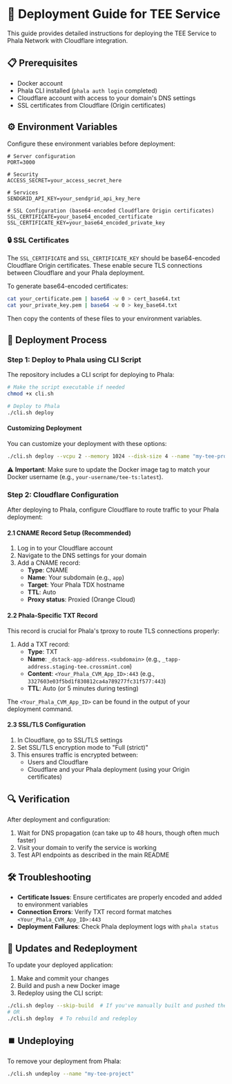 # 🚀 Deployment Guide for TEE Service

This guide provides detailed instructions for deploying the TEE Service to Phala Network with Cloudflare integration.

## 📋 Prerequisites

- Docker account
- Phala CLI installed (`phala auth login` completed)
- Cloudflare account with access to your domain's DNS settings
- SSL certificates from Cloudflare (Origin certificates)

## ⚙️ Environment Variables

Configure these environment variables before deployment:

```
# Server configuration
PORT=3000

# Security
ACCESS_SECRET=your_access_secret_here

# Services
SENDGRID_API_KEY=your_sendgrid_api_key_here

# SSL Configuration (base64-encoded Cloudflare Origin certificates)
SSL_CERTIFICATE=your_base64_encoded_certificate
SSL_CERTIFICATE_KEY=your_base64_encoded_private_key
```

### 🔒 SSL Certificates
The `SSL_CERTIFICATE` and `SSL_CERTIFICATE_KEY` should be base64-encoded Cloudflare Origin certificates. These enable secure TLS connections between Cloudflare and your Phala deployment.

To generate base64-encoded certificates:
```bash
cat your_certificate.pem | base64 -w 0 > cert_base64.txt
cat your_private_key.pem | base64 -w 0 > key_base64.txt
```

Then copy the contents of these files to your environment variables.

## 🔄 Deployment Process

### Step 1: Deploy to Phala using CLI Script

The repository includes a CLI script for deploying to Phala:

```bash
# Make the script executable if needed
chmod +x cli.sh

# Deploy to Phala
./cli.sh deploy
```

#### Customizing Deployment

You can customize your deployment with these options:

```bash
./cli.sh deploy --vcpu 2 --memory 1024 --disk-size 4 --name "my-tee-project" --docker-image "your-username/tee-ts:latest"
```

⚠️ **Important**: Make sure to update the Docker image tag to match your Docker username (e.g., `your-username/tee-ts:latest`).

### Step 2: Cloudflare Configuration

After deploying to Phala, configure Cloudflare to route traffic to your Phala deployment:

#### 2.1 CNAME Record Setup (Recommended)

1. Log in to your Cloudflare account
2. Navigate to the DNS settings for your domain
3. Add a CNAME record:
   - **Type**: CNAME
   - **Name**: Your subdomain (e.g., `app`)
   - **Target**: Your Phala TDX hostname
   - **TTL**: Auto
   - **Proxy status**: Proxied (Orange Cloud)

#### 2.2 Phala-Specific TXT Record

This record is crucial for Phala's tproxy to route TLS connections properly:

1. Add a TXT record:
   - **Type**: TXT
   - **Name**: `_dstack-app-address.<subdomain>` (e.g., `_tapp-address.staging-tee.crossmint.com`)
   - **Content**: `<Your_Phala_CVM_App_ID>:443` (e.g., `3327603e03f5bd1f830812ca4a789277fc31f577:443`)
   - **TTL**: Auto (or 5 minutes during testing)

The `<Your_Phala_CVM_App_ID>` can be found in the output of your deployment command.

#### 2.3 SSL/TLS Configuration

1. In Cloudflare, go to SSL/TLS settings
2. Set SSL/TLS encryption mode to "Full (strict)"
3. This ensures traffic is encrypted between:
   - Users and Cloudflare
   - Cloudflare and your Phala deployment (using your Origin certificates)

## 🔍 Verification

After deployment and configuration:

1. Wait for DNS propagation (can take up to 48 hours, though often much faster)
2. Visit your domain to verify the service is working
3. Test API endpoints as described in the main README

## 🛠️ Troubleshooting

- **Certificate Issues**: Ensure certificates are properly encoded and added to environment variables
- **Connection Errors**: Verify TXT record format matches `<Your_Phala_CVM_App_ID>:443`
- **Deployment Failures**: Check Phala deployment logs with `phala status`

## 🔄 Updates and Redeployment

To update your deployed application:

1. Make and commit your changes
2. Build and push a new Docker image
3. Redeploy using the CLI script:

```bash
./cli.sh deploy --skip-build  # If you've manually built and pushed the image
# OR
./cli.sh deploy  # To rebuild and redeploy
```

## ⏹️ Undeploying

To remove your deployment from Phala:

```bash
./cli.sh undeploy --name "my-tee-project"
``` 